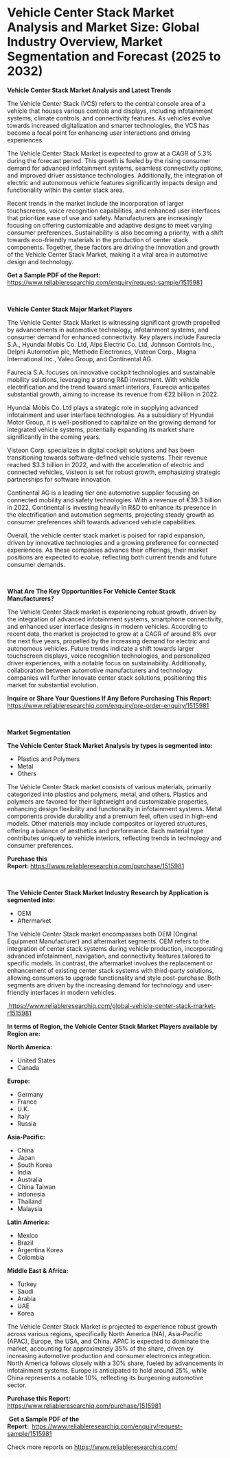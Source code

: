 <p><h1>Vehicle Center Stack Market Analysis and Market Size: Global Industry Overview, Market Segmentation and Forecast (2025 to 2032)</h1></p><p><strong>Vehicle Center Stack Market Analysis and Latest Trends</strong></p>
<p><p>The Vehicle Center Stack (VCS) refers to the central console area of a vehicle that houses various controls and displays, including infotainment systems, climate controls, and connectivity features. As vehicles evolve towards increased digitalization and smarter technologies, the VCS has become a focal point for enhancing user interactions and driving experiences.</p><p>The Vehicle Center Stack Market is expected to grow at a CAGR of 5.3% during the forecast period. This growth is fueled by the rising consumer demand for advanced infotainment systems, seamless connectivity options, and improved driver assistance technologies. Additionally, the integration of electric and autonomous vehicle features significantly impacts design and functionality within the center stack area.</p><p>Recent trends in the market include the incorporation of larger touchscreens, voice recognition capabilities, and enhanced user interfaces that prioritize ease of use and safety. Manufacturers are increasingly focusing on offering customizable and adaptive designs to meet varying consumer preferences. Sustainability is also becoming a priority, with a shift towards eco-friendly materials in the production of center stack components. Together, these factors are driving the innovation and growth of the Vehicle Center Stack Market, making it a vital area in automotive design and technology.</p></p>
<p><strong>Get a Sample PDF of the Report:&nbsp;</strong> <a href="https://www.reliableresearchiq.com/enquiry/request-sample/1515981?utm_campaign=1082&utm_medium=2&utm_source=Github&utm_content=ia&utm_term=18012025&utm_id=vehicle-center-stack">https://www.reliableresearchiq.com/enquiry/request-sample/1515981</a></p>
<p>&nbsp;</p>
<p><strong>Vehicle Center Stack Major Market Players</strong></p>
<p><p>The Vehicle Center Stack Market is witnessing significant growth propelled by advancements in automotive technology, infotainment systems, and consumer demand for enhanced connectivity. Key players include Faurecia S.A., Hyundai Mobis Co. Ltd, Alps Electric Co. Ltd, Johnson Controls Inc., Delphi Automotive plc, Methode Electronics, Visteon Corp., Magna International Inc., Valeo Group, and Continental AG.</p><p>Faurecia S.A. focuses on innovative cockpit technologies and sustainable mobility solutions, leveraging a strong R&D investment. With vehicle electrification and the trend toward smart interiors, Faurecia anticipates substantial growth, aiming to increase its revenue from €22 billion in 2022.</p><p>Hyundai Mobis Co. Ltd plays a strategic role in supplying advanced infotainment and user interface technologies. As a subsidiary of Hyundai Motor Group, it is well-positioned to capitalize on the growing demand for integrated vehicle systems, potentially expanding its market share significantly in the coming years.</p><p>Visteon Corp. specializes in digital cockpit solutions and has been transitioning towards software-defined vehicle systems. Their revenue reached $3.3 billion in 2022, and with the acceleration of electric and connected vehicles, Visteon is set for robust growth, emphasizing strategic partnerships for software innovation.</p><p>Continental AG is a leading tier one automotive supplier focusing on connected mobility and safety technologies. With a revenue of €39.3 billion in 2022, Continental is investing heavily in R&D to enhance its presence in the electrification and automation segments, projecting steady growth as consumer preferences shift towards advanced vehicle capabilities.</p><p>Overall, the vehicle center stack market is poised for rapid expansion, driven by innovative technologies and a growing preference for connected experiences. As these companies advance their offerings, their market positions are expected to evolve, reflecting both current trends and future consumer demands.</p></p>
<p>&nbsp;</p>
<p><strong>What Are The Key Opportunities For Vehicle Center Stack Manufacturers?</strong></p>
<p><p>The Vehicle Center Stack market is experiencing robust growth, driven by the integration of advanced infotainment systems, smartphone connectivity, and enhanced user interface designs in modern vehicles. According to recent data, the market is projected to grow at a CAGR of around 8% over the next five years, propelled by the increasing demand for electric and autonomous vehicles. Future trends indicate a shift towards larger touchscreen displays, voice recognition technologies, and personalized driver experiences, with a notable focus on sustainability. Additionally, collaboration between automotive manufacturers and technology companies will further innovate center stack solutions, positioning this market for substantial evolution.</p></p>
<p><strong>Inquire or Share Your Questions If Any Before Purchasing This Report:</strong> <a href="https://www.reliableresearchiq.com/enquiry/pre-order-enquiry/1515981?utm_campaign=1082&utm_medium=2&utm_source=Github&utm_content=ia&utm_term=18012025&utm_id=vehicle-center-stack">https://www.reliableresearchiq.com/enquiry/pre-order-enquiry/1515981</a></p>
<p>&nbsp;</p>
<p><strong>Market Segmentation</strong></p>
<p><strong>The Vehicle Center Stack Market Analysis by types is segmented into:</strong></p>
<p><ul><li>Plastics and Polymers</li><li>Metal</li><li>Others</li></ul></p>
<p><p>The Vehicle Center Stack market consists of various materials, primarily categorized into plastics and polymers, metal, and others. Plastics and polymers are favored for their lightweight and customizable properties, enhancing design flexibility and functionality in infotainment systems. Metal components provide durability and a premium feel, often used in high-end models. Other materials may include composites or layered structures, offering a balance of aesthetics and performance. Each material type contributes uniquely to vehicle interiors, reflecting trends in technology and consumer preferences.</p></p>
<p><strong>Purchase this Report:&nbsp;</strong><a href="https://www.reliableresearchiq.com/purchase/1515981?utm_campaign=1082&utm_medium=2&utm_source=Github&utm_content=ia&utm_term=18012025&utm_id=vehicle-center-stack">https://www.reliableresearchiq.com/purchase/1515981</a></p>
<p>&nbsp;</p>
<p><strong>The Vehicle Center Stack Market Industry Research by Application is segmented into:</strong></p>
<p><ul><li>OEM</li><li>Aftermarket</li></ul></p>
<p><p>The Vehicle Center Stack market encompasses both OEM (Original Equipment Manufacturer) and aftermarket segments. OEM refers to the integration of center stack systems during vehicle production, incorporating advanced infotainment, navigation, and connectivity features tailored to specific models. In contrast, the aftermarket involves the replacement or enhancement of existing center stack systems with third-party solutions, allowing consumers to upgrade functionality and style post-purchase. Both segments are driven by the increasing demand for technology and user-friendly interfaces in modern vehicles.</p></p>
<p><a href="https://www.reliableresearchiq.com/global-vehicle-center-stack-market-r1515981?utm_campaign=1082&utm_medium=2&utm_source=Github&utm_content=ia&utm_term=18012025&utm_id=vehicle-center-stack">&nbsp;https://www.reliableresearchiq.com/global-vehicle-center-stack-market-r1515981</a></p>
<p><strong>In terms of Region, the Vehicle Center Stack Market Players available by Region are:</strong></p>
<p>
    <p> <strong> North America: </strong>
        <ul>
            <li>United States</li>
            <li>Canada</li>
        </ul>
        </p> 
    <p> <strong> Europe: </strong>
        <ul>
            <li>Germany</li>
            <li>France</li>
            <li>U.K.</li>
            <li>Italy</li>
            <li>Russia</li>
        </ul>
        </p> 
    <p> <strong> Asia-Pacific: </strong>
        <ul>
            <li>China</li>
            <li>Japan</li>
            <li>South Korea</li>
            <li>India</li>
            <li>Australia</li>
            <li>China Taiwan</li>
            <li>Indonesia</li>
            <li>Thailand</li>
            <li>Malaysia</li>
        </ul>
        </p> 
    <p> <strong> Latin America: </strong>
        <ul>
            <li>Mexico</li>
            <li>Brazil</li>
            <li>Argentina Korea</li>
            <li>Colombia</li>
        </ul>
        </p> 
    <p> <strong> Middle East & Africa: </strong>
        <ul>
            <li>Turkey</li>
            <li>Saudi</li>
            <li>Arabia</li>
            <li>UAE</li>
            <li>Korea</li>
        </ul>
    </p>
    </p>
<p><p>The Vehicle Center Stack Market is projected to experience robust growth across various regions, specifically North America (NA), Asia-Pacific (APAC), Europe, the USA, and China. APAC is expected to dominate the market, accounting for approximately 35% of the share, driven by increasing automotive production and consumer electronics integration. North America follows closely with a 30% share, fueled by advancements in infotainment systems. Europe is anticipated to hold around 25%, while China represents a notable 10%, reflecting its burgeoning automotive sector.</p></p>
<p><strong>Purchase this Report: </strong><a href="https://www.reliableresearchiq.com/purchase/1515981?utm_campaign=1082&utm_medium=2&utm_source=Github&utm_content=ia&utm_term=18012025&utm_id=vehicle-center-stack">https://www.reliableresearchiq.com/purchase/1515981</a></p>
<p>&nbsp;<strong>Get a Sample PDF of the Report:&nbsp;&nbsp;</strong><a href="https://www.reliableresearchiq.com/enquiry/request-sample/1515981?utm_campaign=1082&utm_medium=2&utm_source=Github&utm_content=ia&utm_term=18012025&utm_id=vehicle-center-stack">https://www.reliableresearchiq.com/enquiry/request-sample/1515981</a></p>
<p><strong></strong></p>
<p>Check more reports on <a href="https://www.reliableresearchiq.com/?utm_campaign=1082&utm_medium=2&utm_source=Github&utm_content=ia&utm_term=18012025&utm_id=vehicle-center-stack">https://www.reliableresearchiq.com/</a></p>